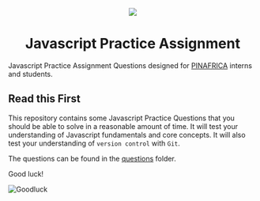<p style='text-align:center;'><img src='https://pinafrica.org/static/logo.svg
' /></p>
<h1 style='text-align:center'> Javascript Practice Assignment</h1>

Javascript Practice Assignment Questions designed for [PINAFRICA](https://pinafrica.org) interns and students.

## Read this First
This repository contains some Javascript Practice Questions that you should be able to solve in a reasonable amount of time. It will test your understanding of Javascript fundamentals and core concepts. It will also test your understanding of `version control` with `Git`.

The questions can be found in the [questions](/questions) folder.

Good luck!

![Goodluck](https://media.giphy.com/media/1iTX9tGRTTTVZb7q/giphy.gif
)